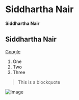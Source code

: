 # Siddhartha Nair

**Siddhartha Nair**

## Siddhartha Nair

[Google](https://www.google.com)

1. One
2. Two
3. Three

> This is a blockquote

![Image](file:///C:/Users/sidna/AppData/Local/Temp/pexels-soubhagya-maharana-5245865.jpg)
